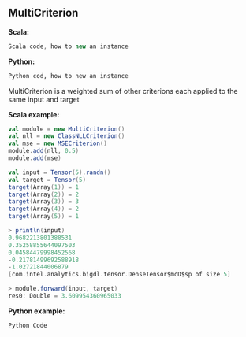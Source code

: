 ## MultiCriterion ##

**Scala:**
```scala
Scala code, how to new an instance
```
**Python:**
```python
Python cod, how to new an instance
```

MultiCriterion is a weighted sum of other criterions each applied to the same input and target

**Scala example:**
```scala
val module = new MultiCriterion()
val nll = new ClassNLLCriterion()
val mse = new MSECriterion()
module.add(nll, 0.5)
module.add(mse)

val input = Tensor(5).randn()
val target = Tensor(5)
target(Array(1)) = 1
target(Array(2)) = 2
target(Array(3)) = 3
target(Array(4)) = 2
target(Array(5)) = 1

> println(input)
0.9682213801388531
0.35258855644097503
0.04584479998452568
-0.21781499692588918
-1.02721844006879
[com.intel.analytics.bigdl.tensor.DenseTensor$mcD$sp of size 5]

> module.forward(input, target)
res0: Double = 3.609954360965033
```

**Python example:**
```python
Python Code
```
